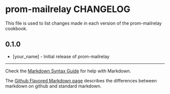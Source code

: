 prom-mailrelay CHANGELOG
========================

This file is used to list changes made in each version of the prom-mailrelay cookbook.

0.1.0
-----
- [your_name] - Initial release of prom-mailrelay

- - -
Check the [Markdown Syntax Guide](http://daringfireball.net/projects/markdown/syntax) for help with Markdown.

The [Github Flavored Markdown page](http://github.github.com/github-flavored-markdown/) describes the differences between markdown on github and standard markdown.
